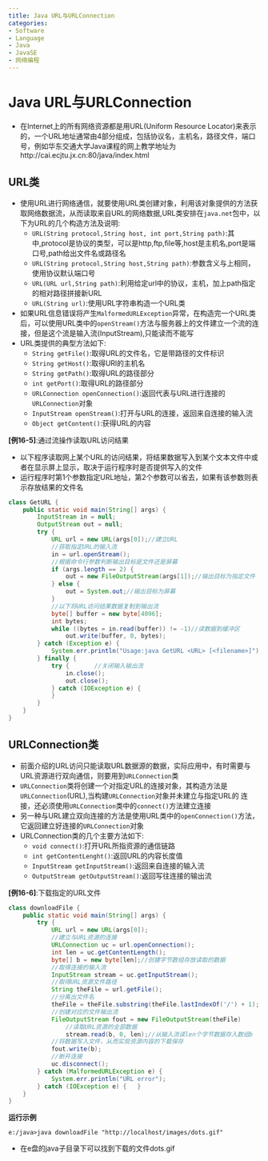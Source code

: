 ```yaml
---
title: Java URL与URLConnection
categories:
- Software
- Language
- Java
- JavaSE
- 网络编程
---
```

# Java URL与URLConnection

- 在Internet上的所有网络资源都是用URL(Uniform Resource Locator)来表示的，一个URL地址通常由4部分组成，包括协议名，主机名，路径文件，端口号，例如华东交通大学Java课程的网上教学地址为http://cai.ecjtu.jx.cn:80/java/index.html

## URL类

- 使用URL进行网络通信，就要使用URL类创建对象，利用该对象提供的方法获取网络数据流，从而读取来自URL的网络数据,URL类安排在`java.net`包中，以下为URL的几个构造方法及说明:
    - `URL(String protocol,String host, int port,String path)`:其中,protocol是协议的类型，可以是http,ftp,file等,host是主机名,port是端口号,path给出文件名或路径名
    - `URL(String protocol,String host,String path)`:参数含义与上相同，使用协议默认端口号
    - `URL(URL url,String path)`:利用给定url中的协议，主机，加上path指定的相对路径拼接新URL
    - `URL(String url)`:使用URL字符串构造一个URL类
- 如果URL信息错误将产生`MalformedURLException`异常，在构造完一个URL类后，可以使用URL类中的`openStream()`方法与服务器上的文件建立一个流的连接，但是这个流是输入流(InputStream),只能读而不能写
- URL类提供的典型方法如下:
    - `String getFile()`:取得URL的文件名，它是带路径的文件标识
    - `String getHost()`:取得URl的主机名
    - `String getPath()`:取得URL的路径部分
    - `int getPort()`:取得URL的路径部分
    - `URLConnection openConnection()`:返回代表与URL进行连接的`URLConnection`对象
    - `InputStream openStream()`:打开与URL的连接，返回来自连接的输入流
    - `Object getContent()`:获得URL的内容

**[例16-5]**:通过流操作读取URL访问结果

- 以下程序读取网上某个URL的访问结果，将结果数据写入到某个文本文件中或者在显示屏上显示，取决于运行程序时是否提供写入的文件
- 运行程序时第1个参数指定URL地址，第2个参数可以省去，如果有该参数则表示存放结果的文件名

```java
class GetURL {
    public static void main(String[] args) {
        InputStream in = null;
        OutputStream out = null;
        try {
            URL url = new URL(args[0]);//建立URL
            //获取指定URL的输入流
            in = url.openStream();
            //根据命令行参数判断输出目标是文件还是屏幕
            if (args.length == 2) {
                out = new FileOutputStream(args[1]);//输出目标为指定文件
            } else {
                out = System.out;//输出目标为屏幕
            }
            //以下将URL访问结果数据复制到输出流
            byte[] buffer = new byte[4096];
            int bytes;
            while ((bytes = in.read(buffer)) != -1)//读数据到缓冲区
                out.write(buffer, 0, bytes);
        } catch (Exception e) {
            System.err.println("Usage:java GetURL <URL> [<filename>]");
        } finally {
            try {       //关闭输入输出流
                in.close();
                out.close();
            } catch (IOException e) {
            }
        }
    }
}
```

## URLConnection类

- 前面介绍的URL访问只能读取URL数据源的数据，实际应用中，有时需要与URL资源进行双向通信，则要用到`URLConnection`类
- `URLConnection`类将创建一个对指定URL的连接对象，其构造方法是`URLConnection`(URL),当构建`URLConnection`对象并未建立与指定URL的 连接，还必须使用`URLConnection`类中的`connect()`方法建立连接
- 另一种与URL建立双向连接的方法是使用URL类中的`openConnection()`方法，它返回建立好连接的`URLConnection`对象
- URLConnection类的几个主要方法如下:
    - `void connect()`:打开URL所指资源的通信链路
    - `int getContentLenght()`:返回URL的内容长度值
    - `InputStream getInputStream()`:返回来自连接的输入流
    - `OutputStream getOutputStream()`:返回写往连接的输出流

**[例16-6]**:下载指定的URL文件

```java
class downloadFile {
    public static void main(String[] args) {
        try {
            URL url = new URL(args[0]);
            //建立与URL资源的连接
            URLConnection uc = url.openConnection();
            int len = uc.getContentLength();
            byte[] b = new byte[len];//创建字节数组存放读取的数据
            //取得连接的输入流
            InputStream stream = uc.getInputStream();
            //取得URL资源文件路径
            String theFile = url.getFile();
            //分离出文件名
            theFile = theFile.substring(theFile.lastIndexOf('/') + 1);
            //创建对应的文件输出流
            FileOutputStream fout = new FileOutputStream(theFile)
                //读取URL资源的全部数据
                stream.read(b, 0, len);//从输入流读len个字节数据存入数组b
            //将数据写入文件，从而实现资源内容的下载保存
            fout.write(b);
            //断开连接
            uc.disconnect();
        } catch (MalformedURLException e) {
            System.err.println("URL error");
        } catch (IOException e) {   }
    }
}
```

**运行示例**

```
e:/java>java downloadFile "http://localhost/images/dots.gif"
```

- 在e盘的java子目录下可以找到下载的文件dots.gif